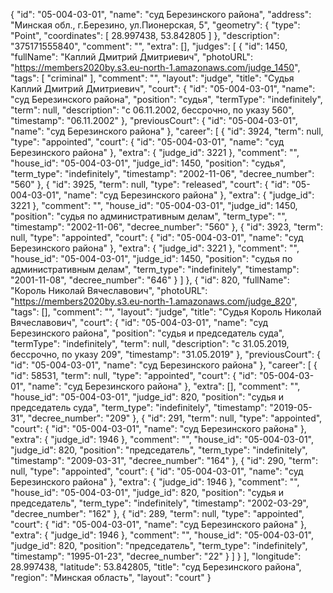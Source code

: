 {
    "id": "05-004-03-01",
    "name": "суд Березинского района",
    "address": "Минская обл., г.Березино, ул.Пионерская, 5",
    "geometry": {
        "type": "Point",
        "coordinates": [
            28.997438,
            53.842805
        ]
    },
    "description": "375171555840",
    "comment": "",
    "extra": [],
    "judges": [
        {
            "id": 1450,
            "fullName": "Каплий Дмитрий Дмитриевич",
            "photoURL": "https://members2020by.s3.eu-north-1.amazonaws.com/judge_1450",
            "tags": [
                "criminal"
            ],
            "comment": "",
            "layout": "judge",
            "title": "Судья Каплий Дмитрий Дмитриевич",
            "court": {
                "id": "05-004-03-01",
                "name": "суд Березинского района",
                "position": "судья",
                "termType": "indefinitely",
                "term": null,
                "description": "c 06.11.2002, бессрочно, по указу 560",
                "timestamp": "06.11.2002"
            },
            "previousCourt": {
                "id": "05-004-03-01",
                "name": "суд Березинского района"
            },
            "career": [
                {
                    "id": 3924,
                    "term": null,
                    "type": "appointed",
                    "court": {
                        "id": "05-004-03-01",
                        "name": "суд Березинского района"
                    },
                    "extra": {
                        "judge_id": 3221
                    },
                    "comment": "",
                    "house_id": "05-004-03-01",
                    "judge_id": 1450,
                    "position": "судья",
                    "term_type": "indefinitely",
                    "timestamp": "2002-11-06",
                    "decree_number": "560"
                },
                {
                    "id": 3925,
                    "term": null,
                    "type": "released",
                    "court": {
                        "id": "05-004-03-01",
                        "name": "суд Березинского района"
                    },
                    "extra": {
                        "judge_id": 3221
                    },
                    "comment": "",
                    "house_id": "05-004-03-01",
                    "judge_id": 1450,
                    "position": "судья по административным делам",
                    "term_type": "",
                    "timestamp": "2002-11-06",
                    "decree_number": "560"
                },
                {
                    "id": 3923,
                    "term": null,
                    "type": "appointed",
                    "court": {
                        "id": "05-004-03-01",
                        "name": "суд Березинского района"
                    },
                    "extra": {
                        "judge_id": 3221
                    },
                    "comment": "",
                    "house_id": "05-004-03-01",
                    "judge_id": 1450,
                    "position": "судья по административным делам",
                    "term_type": "indefinitely",
                    "timestamp": "2001-11-08",
                    "decree_number": "646"
                }
            ]
        },
        {
            "id": 820,
            "fullName": "Король Николай Вячеславович",
            "photoURL": "https://members2020by.s3.eu-north-1.amazonaws.com/judge_820",
            "tags": [],
            "comment": "",
            "layout": "judge",
            "title": "Судья Король Николай Вячеславович",
            "court": {
                "id": "05-004-03-01",
                "name": "суд Березинского района",
                "position": "судья и председатель суда",
                "termType": "indefinitely",
                "term": null,
                "description": "c 31.05.2019, бессрочно, по указу 209",
                "timestamp": "31.05.2019"
            },
            "previousCourt": {
                "id": "05-004-03-01",
                "name": "суд Березинского района"
            },
            "career": [
                {
                    "id": 58531,
                    "term": null,
                    "type": "appointed",
                    "court": {
                        "id": "05-004-03-01",
                        "name": "суд Березинского района"
                    },
                    "extra": [],
                    "comment": "",
                    "house_id": "05-004-03-01",
                    "judge_id": 820,
                    "position": "судья и председатель суда",
                    "term_type": "indefinitely",
                    "timestamp": "2019-05-31",
                    "decree_number": "209"
                },
                {
                    "id": 291,
                    "term": null,
                    "type": "appointed",
                    "court": {
                        "id": "05-004-03-01",
                        "name": "суд Березинского района"
                    },
                    "extra": {
                        "judge_id": 1946
                    },
                    "comment": "",
                    "house_id": "05-004-03-01",
                    "judge_id": 820,
                    "position": "председатель",
                    "term_type": "indefinitely",
                    "timestamp": "2009-03-31",
                    "decree_number": "164"
                },
                {
                    "id": 290,
                    "term": null,
                    "type": "appointed",
                    "court": {
                        "id": "05-004-03-01",
                        "name": "суд Березинского района"
                    },
                    "extra": {
                        "judge_id": 1946
                    },
                    "comment": "",
                    "house_id": "05-004-03-01",
                    "judge_id": 820,
                    "position": "судья и председатель",
                    "term_type": "indefinitely",
                    "timestamp": "2002-03-29",
                    "decree_number": "162"
                },
                {
                    "id": 289,
                    "term": null,
                    "type": "appointed",
                    "court": {
                        "id": "05-004-03-01",
                        "name": "суд Березинского района"
                    },
                    "extra": {
                        "judge_id": 1946
                    },
                    "comment": "",
                    "house_id": "05-004-03-01",
                    "judge_id": 820,
                    "position": "председатель",
                    "term_type": "indefinitely",
                    "timestamp": "1995-01-23",
                    "decree_number": "22"
                }
            ]
        }
    ],
    "longitude": 28.997438,
    "latitude": 53.842805,
    "title": "суд Березинского района",
    "region": "Минская область",
    "layout": "court"
}